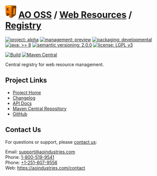# [<img src="ao-logo.png" alt="AO Logo" width="35" height="40">](https://github.com/aoindustries) [AO OSS](https://github.com/aoindustries/ao-oss) / [Web Resources](https://github.com/aoindustries/ao-web-resources) / [Registry](https://github.com/aoindustries/ao-web-resources-registry)

[![project: alpha](https://oss.aoapps.com/ao-badges/project-alpha.svg)](https://aoindustries.com/life-cycle#project-alpha)
[![management: preview](https://oss.aoapps.com/ao-badges/management-preview.svg)](https://aoindustries.com/life-cycle#management-preview)
[![packaging: developmental](https://oss.aoapps.com/ao-badges/packaging-developmental.svg)](https://aoindustries.com/life-cycle#packaging-developmental)  
[![java: &gt;= 8](https://oss.aoapps.com/ao-badges/java-8.svg)](https://docs.oracle.com/javase/8/docs/api/)
[![semantic versioning: 2.0.0](https://oss.aoapps.com/ao-badges/semver-2.0.0.svg)](http://semver.org/spec/v2.0.0.html)
[![license: LGPL v3](https://oss.aoapps.com/ao-badges/license-lgpl-3.0.svg)](https://www.gnu.org/licenses/lgpl-3.0)

[![Build](https://github.com/aoindustries/ao-web-resources-registry/workflows/Build/badge.svg?branch=master)](https://github.com/aoindustries/ao-web-resources-registry/actions?query=workflow%3ABuild)
[![Maven Central](https://maven-badges.herokuapp.com/maven-central/com.aoapps/ao-web-resources-registry/badge.svg)](https://maven-badges.herokuapp.com/maven-central/com.aoapps/ao-web-resources-registry)

Central registry for web resource management.

## Project Links
* [Project Home](https://oss.aoapps.com/web-resources/registry/)
* [Changelog](https://oss.aoapps.com/web-resources/registry/changelog)
* [API Docs](https://oss.aoapps.com/web-resources/registry/apidocs/)
* [Maven Central Repository](https://search.maven.org/artifact/com.aoapps/ao-web-resources-registry)
* [GitHub](https://github.com/aoindustries/ao-web-resources-registry)

## Contact Us
For questions or support, please [contact us](https://aoindustries.com/contact):

Email: [support@aoindustries.com](mailto:support@aoindustries.com)  
Phone: [1-800-519-9541](tel:1-800-519-9541)  
Phone: [+1-251-607-9556](tel:+1-251-607-9556)  
Web: https://aoindustries.com/contact
